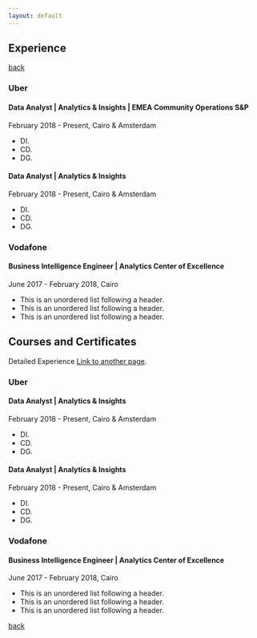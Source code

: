 ```yaml
---
layout: default
---
```

## Experience
[back](./)


### Uber
#### Data Analyst | Analytics & Insights | EMEA Community Operations S&P
February 2018 - Present, Cairo & Amsterdam

*   DI.
*   CD.
*   DG.

#### Data Analyst | Analytics & Insights

February 2018 - Present, Cairo & Amsterdam

*   DI.
*   CD.
*   DG.

### Vodafone
#### Business Intelligence Engineer | Analytics Center of Excellence

June 2017 - February 2018,  Cairo

*   This is an unordered list following a header.
*   This is an unordered list following a header.
*   This is an unordered list following a header.

## Courses and Certificates

Detailed Experience [Link to another page](./another-page.html).

### Uber
#### Data Analyst | Analytics & Insights

February 2018 - Present, Cairo & Amsterdam

*   DI.
*   CD.
*   DG.

#### Data Analyst | Analytics & Insights

February 2018 - Present, Cairo & Amsterdam

*   DI.
*   CD.
*   DG.

### Vodafone
#### Business Intelligence Engineer | Analytics Center of Excellence

June 2017 - February 2018,  Cairo

*   This is an unordered list following a header.
*   This is an unordered list following a header.
*   This is an unordered list following a header.

[back](./)
